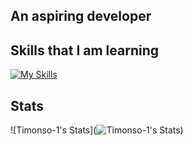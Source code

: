 ## An aspiring developer


## Skills that I am learning
[![My Skills](https://skillicons.dev/icons?i=idea,java,kotlin,github,python,gradle&perline=6)](https://skillicons.dev) 

## Stats
![Timonso-1's Stats](![Timonso-1's Stats](https://github-readme-stats.vercel.app/api?username=Timonso-1&theme=vue-dark&show_icons=true&hide_border=false&count_private=true))
